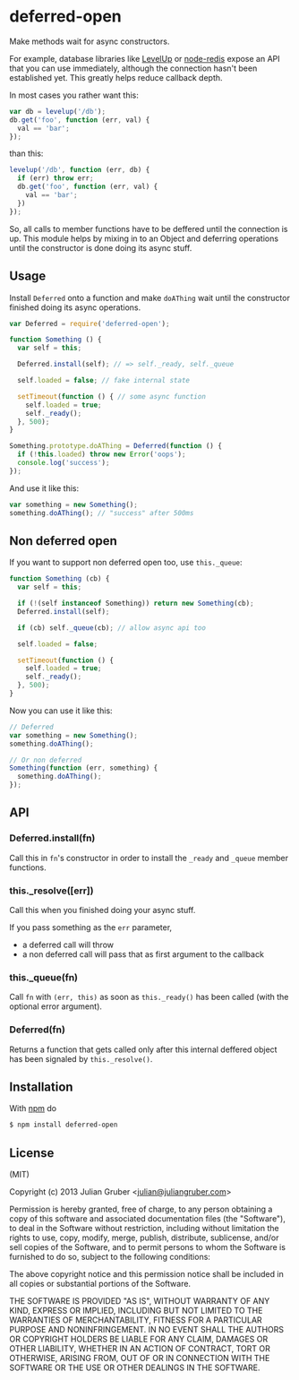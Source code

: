 
# deferred-open

Make methods wait for async constructors.

For example, database libraries like
[LevelUp](https://github.com/rvagg/node-levelup) or
[node-redis](http://ghub.io/redis) expose an API that you can use immediately,
although the connection hasn't been established yet. This greatly helps reduce
callback depth.

In most cases you rather want this:

```js
var db = levelup('/db');
db.get('foo', function (err, val) {
  val == 'bar';
});
```

than this:

```js
levelup('/db', function (err, db) {
  if (err) throw err;
  db.get('foo', function (err, val) {
    val == 'bar';
  })
});
```

So, all calls to member functions have to be deffered until the
connection is up. This module helps by mixing in to an Object and deferring
operations until the constructor is done doing its async stuff.

## Usage

Install `Deferred` onto a function and make `doAThing` wait until the
constructor finished doing its async operations.

```js
var Deferred = require('deferred-open');

function Something () {
  var self = this;

  Deferred.install(self); // => self._ready, self._queue

  self.loaded = false; // fake internal state

  setTimeout(function () { // some async function
    self.loaded = true;
    self._ready();
  }, 500);
}

Something.prototype.doAThing = Deferred(function () {
  if (!this.loaded) throw new Error('oops');
  console.log('success');
});

```

And use it like this:

```js
var something = new Something();
something.doAThing(); // "success" after 500ms
```

## Non deferred open

If you want to support non deferred open too, use `this._queue`:

```js
function Something (cb) {
  var self = this;

  if (!(self instanceof Something)) return new Something(cb);
  Deferred.install(self);

  if (cb) self._queue(cb); // allow async api too

  self.loaded = false;

  setTimeout(function () {
    self.loaded = true;
    self._ready();
  }, 500);
}
```

Now you can use it like this:

```js
// Deferred
var something = new Something();
something.doAThing();

// Or non deferred
Something(function (err, something) {
  something.doAThing();
});
```

## API

### Deferred.install(fn)

Call this in `fn`'s constructor in order to install the `_ready` and `_queue`
member functions.

### this._resolve([err])

Call this when you finished doing your async stuff.

If you pass something as the `err` parameter,

* a deferred call will throw
* a non deferred call will pass that as first argument to the callback

### this._queue(fn)

Call `fn` with `(err, this)` as soon as `this._ready()` has been
called (with the optional error argument).

### Deferred(fn)

Returns a function that gets called only after this internal deffered object
has been signaled by `this._resolve()`.

## Installation

With [npm](http://npmjs.org) do

```bash
$ npm install deferred-open
```

## License

(MIT)

Copyright (c) 2013 Julian Gruber &lt;julian@juliangruber.com&gt;

Permission is hereby granted, free of charge, to any person obtaining a copy of
this software and associated documentation files (the "Software"), to deal in
the Software without restriction, including without limitation the rights to
use, copy, modify, merge, publish, distribute, sublicense, and/or sell copies
of the Software, and to permit persons to whom the Software is furnished to do
so, subject to the following conditions:

The above copyright notice and this permission notice shall be included in all
copies or substantial portions of the Software.

THE SOFTWARE IS PROVIDED "AS IS", WITHOUT WARRANTY OF ANY KIND, EXPRESS OR
IMPLIED, INCLUDING BUT NOT LIMITED TO THE WARRANTIES OF MERCHANTABILITY,
FITNESS FOR A PARTICULAR PURPOSE AND NONINFRINGEMENT. IN NO EVENT SHALL THE
AUTHORS OR COPYRIGHT HOLDERS BE LIABLE FOR ANY CLAIM, DAMAGES OR OTHER
LIABILITY, WHETHER IN AN ACTION OF CONTRACT, TORT OR OTHERWISE, ARISING FROM,
OUT OF OR IN CONNECTION WITH THE SOFTWARE OR THE USE OR OTHER DEALINGS IN THE
SOFTWARE.
